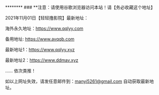 ******** ### **注意：请使用谷歌浏览器访问本站！请【务必收藏这个地址】

2021年11月01日【轻轻撸影院】最新地址：

海外永久地址：https://www.qqlyy.com

备用地址: https://www.avqqb.com

最新地址1：https://www.qqlyy.xyz

最新地址2：https://www.ddmav.xyz

...... 依次类推！

如以上网址失效，请发任意邮件到：manyi5261@gmail.com 自动获取最新地址。
